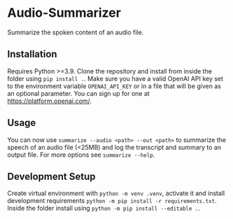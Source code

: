 # Audio-Summarizer

Summarize the spoken content of an audio file.

## Installation

Requires Python >=3.9. Clone the repository and install from inside the folder using `pip install .`. Make sure you have a valid OpenAI API key set to the environment variable `OPENAI_API_KEY` or in a file that will be given as an optional parameter. You can sign up for one at <https://platform.openai.com/>.

## Usage

You can now use `summarize --audio <path> --out <path>` to summarize the speech of an audio file (<25MB) and log the transcript and summary to an output file. For more options see `summarize --help`.

## Development Setup

Create virtual environment with `python -m venv .venv`, activate it and install development requirements `python -m pip install -r requirements.txt`. Inside the folder install using `python -m pip install --editable .`.
